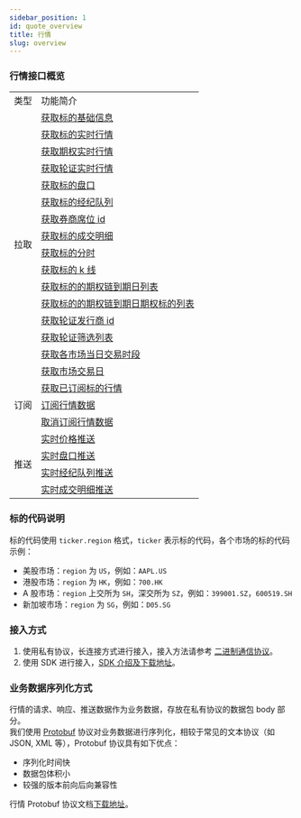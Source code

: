 ```yaml
---
sidebar_position: 1
id: quote_overview
title: 行情
slug: overview
---
```


### 行情接口概览

<table>
    <tr>
        <td>类型</td>
        <td>功能简介</td>
    </tr>
    <tr>
        <td rowspan="16">拉取</td>
        <td><a href="./pull/static">获取标的基础信息</a></td>
    </tr>
    <tr>
        <td><a href="./pull/quote">获取标的实时行情</a></td>
    </tr>
    <tr>
        <td><a href="./pull/option-quote">获取期权实时行情</a></td>
    </tr>
    <tr>
        <td><a href="./pull/warrant-quote">获取轮证实时行情</a></td>
    </tr>
    <tr>
        <td><a href="./pull/depth">获取标的盘口</a></td>
    </tr>
    <tr>
        <td><a href="./pull/brokers">获取标的经纪队列</a></td>
    </tr>
    <tr>
        <td><a href="./pull/broker-ids">获取券商席位 id</a></td>
    </tr>
    <tr>
        <td><a href="./pull/trade">获取标的成交明细</a></td>
    </tr>
    <tr>
        <td><a href="./pull/intraday">获取标的分时</a></td>
    </tr>
    <tr>
        <td><a href="./pull/candlestick">获取标的 k 线</a></td>
    </tr>
    <tr>
        <td><a href="./pull/optionchain-date">获取标的的期权链到期日列表</a></td>
    </tr>
    <tr>
        <td><a href="./pull/optionchain-date-strike">获取标的的期权链到期日期权标的列表</a></td>
    </tr>
    <tr>
        <td><a href="./pull/issuer">获取轮证发行商 id</a></td>
    </tr>
    <tr>
        <td><a href="./pull/warrant-filter">获取轮证筛选列表</a></td>
    </tr>
    <tr>
        <td><a href="./pull/trade-session">获取各市场当日交易时段</a></td>
    </tr>
    <tr>
        <td><a href="./pull/trade-day">获取市场交易日</a></td>
    </tr>
    <tr>
        <td rowspan="3">订阅</td>
        <td><a href="./subscribe/subscription">获取已订阅标的行情</a></td>
    </tr>
    <tr>
        <td><a href="./subscribe/subscribe">订阅行情数据</a></td>
    </tr>
    <tr>
        <td><a href="./subscribe/unsubscribe">取消订阅行情数据</a></td>
    </tr>
    <tr>
        <td rowspan="4">推送</td>
        <td><a href="./push/quote">实时价格推送</a></td>
    </tr>
    <tr>
        <td><a href="./push/depth">实时盘口推送</a></td>
    </tr>
    <tr>
        <td><a href="./push/broker">实时经纪队列推送</a></td>
    </tr>
    <tr>
        <td><a href="./push/trade">实时成交明细推送</a></td>
    </tr>
</table>

### 标的代码说明

标的代码使用 `ticker.region` 格式，`ticker` 表示标的代码，各个市场的标的代码示例：

- 美股市场：`region` 为 `US`，例如：`AAPL.US`
- 港股市场：`region` 为 `HK`，例如：`700.HK`
- A 股市场：`region` 上交所为 `SH`，深交所为 `SZ`，例如：`399001.SZ`，`600519.SH`
- 新加坡市场：`region` 为 `SG`，例如：`D05.SG`

### 接入方式

1. 使用私有协议，长连接方式进行接入，接入方法请参考 <a href="../socket/protocol/overview" target="_blank">二进制通信协议</a>。
2. 使用 SDK 进行接入，[SDK 介绍及下载地址](https://open.longbridgeapp.com/sdk)。

### 业务数据序列化方式

行情的请求、响应、推送数据作为业务数据，存放在私有协议的数据包 body 部分。  
我们使用 [Protobuf](https://developers.google.cn/protocol-buffers) 协议对业务数据进行序列化，相较于常见的文本协议（如 JSON, XML 等），Protobuf 协议具有如下优点：

- 序列化时间快
- 数据包体积小
- 较强的版本前向后向兼容性

行情 Protobuf 协议文档[下载地址](https://github.com/longbridgeapp/openapi-protobufs/blob/main/quote/api.proto)。
